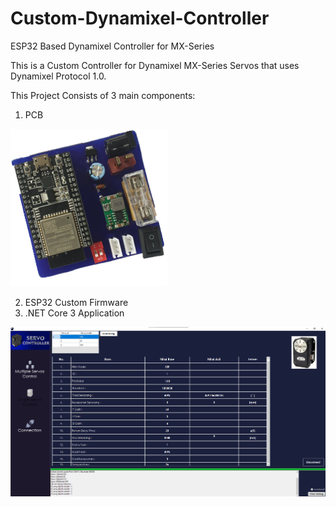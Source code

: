 # Custom-Dynamixel-Controller
ESP32 Based Dynamixel Controller for MX-Series

This is a Custom Controller for Dynamixel MX-Series Servos that uses Dynamixel Protocol 1.0.

This Project Consists of 3 main components:
1. PCB

![Servo Controler PCB](https://github.com/Flappeh/Dynamixel-Controller/blob/master/PCB/PCB_Image.png?raw=true)

2. ESP32 Custom Firmware
3. .NET Core 3 Application

![Servo Controler Application](https://github.com/Flappeh/Dynamixel-Controller/blob/master/Application/App_Image.png?raw=true)

